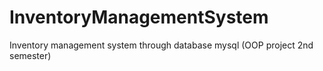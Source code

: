 # InventoryManagementSystem
Inventory management system through database mysql (OOP project 2nd semester)
